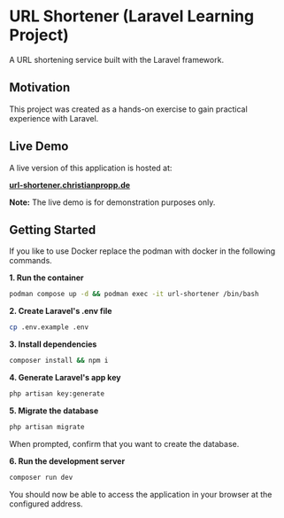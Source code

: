 # URL Shortener (Laravel Learning Project)
A URL shortening service built with the Laravel framework.

## Motivation
This project was created as a hands-on exercise to gain practical experience with Laravel.

## Live Demo
A live version of this application is hosted at:

[**url-shortener.christianpropp.de**](https://url-shortener.christianpropp.de)

**Note:** The live demo is for demonstration purposes only.

## Getting Started
If you like to use Docker replace the podman with docker in the following commands.

**1. Run the container**
```bash
podman compose up -d && podman exec -it url-shortener /bin/bash
```

**2. Create Laravel's .env file**
```bash
cp .env.example .env
```

**3. Install dependencies**
```bash
composer install && npm i
```

**4. Generate Laravel's app key**
```bash
php artisan key:generate
```

**5. Migrate the database**
```bash
php artisan migrate
```

When prompted, confirm that you want to create the database.

**6. Run the development server**
```bash
composer run dev
```

You should now be able to access the application in your browser at the configured address.
